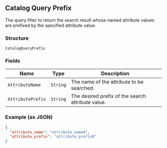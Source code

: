 ## Catalog Query Prefix

The query filter to return the search result whose named attribute values are prefixed by the specified attribute value.

### Structure

`CatalogQueryPrefix`

### Fields

| Name | Type | Description |
|  --- | --- | --- |
| `AttributeName` | `String` | The name of the attribute to be searched. |
| `AttributePrefix` | `String` | The desired prefix of the search attribute value. |

### Example (as JSON)

```json
{
  "attribute_name": "attribute_name4",
  "attribute_prefix": "attribute_prefix0"
}
```

